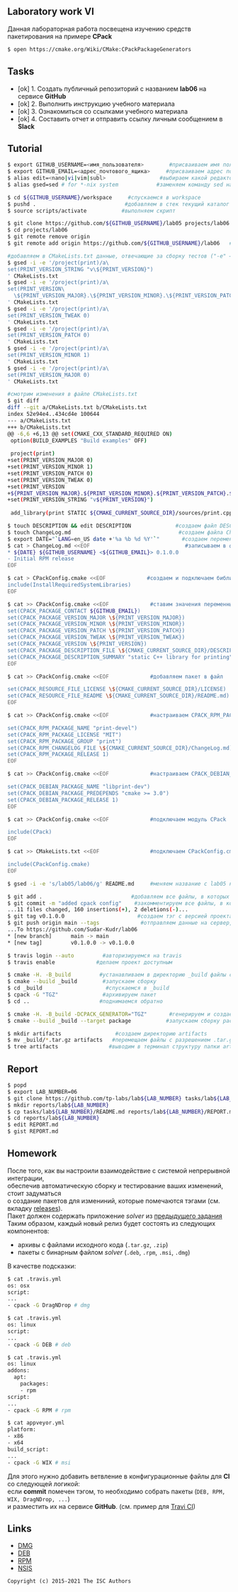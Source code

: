 ## Laboratory work VI

Данная лабораторная работа посвещена изучению средств пакетирования на примере **CPack**

```sh
$ open https://cmake.org/Wiki/CMake:CPackPackageGenerators
```

## Tasks

- [ok] 1. Создать публичный репозиторий с названием **lab06** на сервисе **GitHub**
- [ok] 2. Выполнить инструкцию учебного материала
- [ok] 3. Ознакомиться со ссылками учебного материала
- [ok] 4. Составить отчет и отправить ссылку личным сообщением в **Slack**

## Tutorial

```sh
$ export GITHUB_USERNAME=<имя_пользователя>        #присваиваем имя пользователя GitHub в переменную GITHUB_USERNAME
$ export GITHUB_EMAIL=<адрес_почтового_ящика>     #присваиваем адрес почты в переменную GITHUB_EMAIL
$ alias edit=<nano|vi|vim|subl>                 #выбираем какой редактор хотим открыть
$ alias gsed=sed # for *-nix system            #заменяем команду sed на gsed
```

```sh
$ cd ${GITHUB_USERNAME}/workspace     #спускаемся в workspace
$ pushd .                            #добавляем в стек текущий каталог
$ source scripts/activate           #выполняем скрипт
```

```sh
$ git clone https://github.com/${GITHUB_USERNAME}/lab05 projects/lab06   #клонируем репозиторий из lab05 в директорию projects/lab06
$ cd projects/lab06                                                     #переходим директорию projects/lab06
$ git remote remove origin                                             #удаляем старую ссылку репозитория
$ git remote add origin https://github.com/${GITHUB_USERNAME}/lab06   #добавляем ссылку репозитория в управление репозиториями
```

```sh
#добавляем в CMakeLists.txt данные, отвечающие за сборку тестов ("-е" – особенность MacOs)
$ gsed -i -e '/project(print)/a\
set(PRINT_VERSION_STRING "v\${PRINT_VERSION}")
' CMakeLists.txt
$ gsed -i -e '/project(print)/a\
set(PRINT_VERSION\
  \${PRINT_VERSION_MAJOR}.\${PRINT_VERSION_MINOR}.\${PRINT_VERSION_PATCH}.\${PRINT_VERSION_TWEAK})
' CMakeLists.txt
$ gsed -i -e '/project(print)/a\
set(PRINT_VERSION_TWEAK 0)
' CMakeLists.txt
$ gsed -i -e '/project(print)/a\
set(PRINT_VERSION_PATCH 0)
' CMakeLists.txt
$ gsed -i -e '/project(print)/a\
set(PRINT_VERSION_MINOR 1)
' CMakeLists.txt
$ gsed -i -e '/project(print)/a\
set(PRINT_VERSION_MAJOR 0)
' CMakeLists.txt

#cмотрим изменения в файле CMakeLists.txt
$ git diff
diff --git a/CMakeLists.txt b/CMakeLists.txt
index 52e94e4..434cd4e 100644
--- a/CMakeLists.txt
+++ b/CMakeLists.txt
@@ -6,6 +6,13 @@ set(CMAKE_CXX_STANDARD_REQUIRED ON)
 option(BUILD_EXAMPLES "Build examples" OFF)
 
 project(print)
+set(PRINT_VERSION_MAJOR 0)
+set(PRINT_VERSION_MINOR 1)
+set(PRINT_VERSION_PATCH 0)
+set(PRINT_VERSION_TWEAK 0)
+set(PRINT_VERSION
+${PRINT_VERSION_MAJOR}.${PRINT_VERSION_MINOR}.${PRINT_VERSION_PATCH}.${PRINT_VERSION_TWEAK})
+set(PRINT_VERSION_STRING "v${PRINT_VERSION}")
 
 add_library(print STATIC ${CMAKE_CURRENT_SOURCE_DIR}/sources/print.cpp)
```

```sh
$ touch DESCRIPTION && edit DESCRIPTION              #cоздаем файл DESCRIPTION и редактируем
$ touch ChangeLog.md                                  #cоздаем файла ChangeLog.md
$ export DATE="`LANG=en_US date +'%a %b %d %Y'`"       #cоздаем переменную DATE
$ cat > ChangeLog.md <<EOF                              #записываем в файл ChangeLog.md переменные DATE, GITHUB_USERNAME и GITHUB_EMAIL
* ${DATE} ${GITHUB_USERNAME} <${GITHUB_EMAIL}> 0.1.0.0
- Initial RPM release
EOF
```

```sh
$ cat > CPackConfig.cmake <<EOF             #создаем и подключаем библиотеку
include(InstallRequiredSystemLibraries)
EOF
```

```sh
$ cat >> CPackConfig.cmake <<EOF             #ставим значения переменных в пакете
set(CPACK_PACKAGE_CONTACT ${GITHUB_EMAIL})
set(CPACK_PACKAGE_VERSION_MAJOR \${PRINT_VERSION_MAJOR})
set(CPACK_PACKAGE_VERSION_MINOR \${PRINT_VERSION_MINOR})
set(CPACK_PACKAGE_VERSION_PATCH \${PRINT_VERSION_PATCH})
set(CPACK_PACKAGE_VERSION_TWEAK \${PRINT_VERSION_TWEAK})
set(CPACK_PACKAGE_VERSION \${PRINT_VERSION})
set(CPACK_PACKAGE_DESCRIPTION_FILE \${CMAKE_CURRENT_SOURCE_DIR}/DESCRIPTION)
set(CPACK_PACKAGE_DESCRIPTION_SUMMARY "static C++ library for printing")
EOF
```

```sh
$ cat >> CPackConfig.cmake <<EOF             #добавляем пакет в файл

set(CPACK_RESOURCE_FILE_LICENSE \${CMAKE_CURRENT_SOURCE_DIR}/LICENSE)
set(CPACK_RESOURCE_FILE_README \${CMAKE_CURRENT_SOURCE_DIR}/README.md)
EOF
```

```sh
$ cat >> CPackConfig.cmake <<EOF             #настраиваем CPACK_RPM_PACKAGE

set(CPACK_RPM_PACKAGE_NAME "print-devel")
set(CPACK_RPM_PACKAGE_LICENSE "MIT")
set(CPACK_RPM_PACKAGE_GROUP "print")
set(CPACK_RPM_CHANGELOG_FILE \${CMAKE_CURRENT_SOURCE_DIR}/ChangeLog.md)
set(CPACK_RPM_PACKAGE_RELEASE 1)
EOF
```

```sh
$ cat >> CPackConfig.cmake <<EOF             #настраиваем CPACK_DEBIAN_PACKAGE

set(CPACK_DEBIAN_PACKAGE_NAME "libprint-dev")
set(CPACK_DEBIAN_PACKAGE_PREDEPENDS "cmake >= 3.0")
set(CPACK_DEBIAN_PACKAGE_RELEASE 1)
EOF
```

```sh
$ cat >> CPackConfig.cmake <<EOF             #подключаем модуль CPack

include(CPack)
EOF
```

```sh
$ cat >> CMakeLists.txt <<EOF                #подключаем CPackConfig.cmake

include(CPackConfig.cmake)
EOF
```

```sh
$ gsed -i -e 's/lab05/lab06/g' README.md     #меняем название с lab05 на lab06 в файле README.md
```

```sh
$ git add .                            #добавляем все файлы, в которых были изменения
$ git commit -m "added cpack config"    #закомментируем все файлы, в которых были изменения
...11 files changed, 160 insertions(+), 2 deletions(-)...
$ git tag v0.1.0.0                       #cоздаем тэг с версией проекта
$ git push origin main --tags             #отправляем данные на сервер, в удаленный репозиторий main вместе с тэгом
...To https://github.com/Sudar-Kudr/lab06
* [new branch]      main -> main
* [new tag]         v0.1.0.0 -> v0.1.0.0
```

```sh
$ travis login --auto         #авторизируемся на travis
$ travis enable             #делаем проект доступным
```

```sh
$ cmake -H. -B_build         #устанавливаем в директорию _build файлы сборки
$ cmake --build _build        #запускаем сборку
$ cd _build                    #спускаемся в _build
$ cpack -G "TGZ"              #архивируем пакет
$ cd ..                      #поднимаемся обратно
```

```sh
$ cmake -H. -B_build -DCPACK_GENERATOR="TGZ"       #генерируем и создаем файлы для сборки с помощью генератора сборки "TGZ"
$ cmake --build _build --target package           #запускаем сборку package
```

```sh
$ mkdir artifacts                 #создаем директорию artifacts
$ mv _build/*.tar.gz artifacts   #перемещаем файлы с разрешением .tar.gz в папку artifacts
$ tree artifacts                #выводим в терминал структуру папки artifacts, в виде "дерева"
```

## Report

```sh
$ popd                                                                           #удаляем из стека текущий каталог
$ export LAB_NUMBER=06                                                          #присваиваем 06 в переменную LAB_NUMBER
$ git clone https://github.com/tp-labs/lab${LAB_NUMBER} tasks/lab${LAB_NUMBER} #клонируем из ссылки в директорию (в нашем случае-tasks/lab06)
$ mkdir reports/lab${LAB_NUMBER}                                              #создаем в директории reports папку (в нашем случае- lab06) 
$ cp tasks/lab${LAB_NUMBER}/README.md reports/lab${LAB_NUMBER}/REPORT.md     #копируем из одной директории в другую
$ cd reports/lab${LAB_NUMBER}                                               #спускаемся в директорию (в наше случае- lab06)
$ edit REPORT.md                                                           #редактируем REPORT.md
$ gist REPORT.md                                                          #сохраняем REPORT.md
```

## Homework

После того, как вы настроили взаимодействие с системой непрерывной интеграции,</br>
обеспечив автоматическую сборку и тестирование ваших изменений, стоит задуматься</br>
о создание пакетов для измениний, которые помечаются тэгами (см. вкладку [releases](https://github.com/tp-labs/lab06/releases)).</br>
Пакет должен содержать приложение _solver_ из [предыдущего задания](https://github.com/tp-labs/lab03#задание-1)
Таким образом, каждый новый релиз будет состоять из следующих компонентов:
- архивы с файлами исходного кода (`.tar.gz`, `.zip`)
- пакеты с бинарным файлом _solver_ (`.deb`, `.rpm`, `.msi`, `.dmg`)

В качестве подсказки:
```sh
$ cat .travis.yml
os: osx
script:
...
- cpack -G DragNDrop # dmg

$ cat .travis.yml
os: linux
script:
...
- cpack -G DEB # deb

$ cat .travis.yml
os: linux
addons:
  apt:
    packages:
    - rpm
script:
...
- cpack -G RPM # rpm

$ cat appveyor.yml
platform:
- x86
- x64
build_script:
...
- cpack -G WIX # msi
```

Для этого нужно добавить ветвление в конфигурационные файлы для **CI** со следующей логикой:</br>
если **commit** помечен тэгом, то необходимо собрать пакеты (`DEB, RPM, WIX, DragNDrop, ...`) </br>
и разместить их на сервисе **GitHub**. (см. пример для [Travi CI](https://docs.travis-ci.com/user/deployment/releases))</br>

## Links

- [DMG](https://cmake.org/cmake/help/latest/module/CPackDMG.html)
- [DEB](https://cmake.org/cmake/help/latest/module/CPackDeb.html)
- [RPM](https://cmake.org/cmake/help/latest/module/CPackRPM.html)
- [NSIS](https://cmake.org/cmake/help/latest/module/CPackNSIS.html)

```
Copyright (c) 2015-2021 The ISC Authors
```
